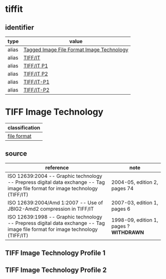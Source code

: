 # tiffit

## identifier
| type              | value
| ----------------- | -----
| alias             | [Tagged Image File Format Image Technology](#tiff-image-technology)
| alias             | [TIFF/IT](#tiff-image-technology)
| alias             | [TIFF/IT P1](#tiff-image-technology-profile-1)
| alias             | [TIFF/IT P2](#tiff-image-technology-profile-2)
| alias             | [TIFF/IT-P1](#tiff-image-technology-profile-1)
| alias             | [TIFF/IT-P2](#tiff-image-technology-profile-2)

# TIFF Image Technology
| classification
| --------------
| [file format](file.md)

## source
| reference | note
| --------- | ----
| ISO 12639:2004 -- Graphic technology -- Prepress digital data exchange -- Tag image file format for image technology (TIFF/IT) | 2004-05, edition 2, pages 74
| ISO 12639:2004/Amd 1:2007 -- Use of JBIG2-Amd2 compression in TIFF/IT | 2007-03, edition 1, pages 6
| ISO 12639:1998 -- Graphic technology -- Prepress digital data exchange -- Tag image file format for image technology (TIFF/IT) | 1998-09, edition 1, pages ? **WITHDRAWN**

## TIFF Image Technology Profile 1

## TIFF Image Technology Profile 2

